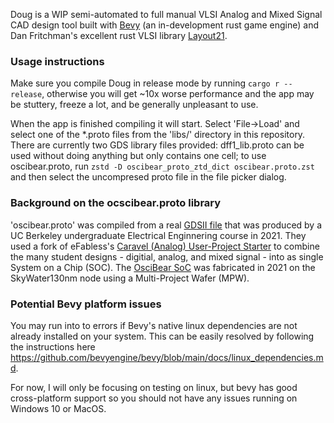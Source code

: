 Doug is a WIP semi-automated to full manual VLSI Analog and Mixed Signal CAD design tool built with [Bevy](https://github.com/bevyengine/bevy) (an in-development rust game engine) and Dan Fritchman's excellent rust VLSI library [Layout21](https://github.com/dan-fritchman/Layout21).

### Usage instructions

Make sure you compile Doug in release mode by running `cargo r --release`, otherwise you will get ~10x worse performance and the app may be stuttery, freeze a lot, and be generally unpleasant to use.

When the app is finished compiling it will start. Select 'File->Load' and select one of the *.proto files from the 'libs/' directory in this repository. There are currently two GDS library files provided: dff1_lib.proto can be used without doing anything but only contains one cell; to use oscibear.proto, run `zstd -D oscibear_proto_ztd_dict oscibear.proto.zst` and then select the uncompresed proto file in the file picker dialog.

### Background on the ocscibear.proto library

'oscibear.proto' was compiled from a real [GDSII file](https://web.archive.org/web/20220321001443/https://github.com/ucberkeley-ee290c/OsciBear/blob/main/gds/user_analog_project_wrapper.gds.gz) that was produced by a UC Berkeley undergraduate Electrical Enginnering course in 2021. They used a fork of eFabless's [Caravel (Analog) User-Project Starter](https://web.archive.org/web/20220321001646/https://github.com/efabless/caravel_user_project_analog) to combine the many student designs - digitial, analog, and mixed signal - into as single System on a Chip (SOC). The [OsciBear SoC](https://github.com/ucberkeley-ee290c/OsciBear) was fabricated in 2021 on the SkyWater130nm node using a Multi-Project Wafer (MPW).

### Potential Bevy platform issues

You may run into to errors if Bevy's native linux dependencies are not already installed on your system. This can be easily resolved by following the instructions here <https://github.com/bevyengine/bevy/blob/main/docs/linux_dependencies.md>.

For now, I will only be focusing on testing on linux, but bevy has good cross-platform support so you should not have any issues running on Windows 10 or MacOS.
